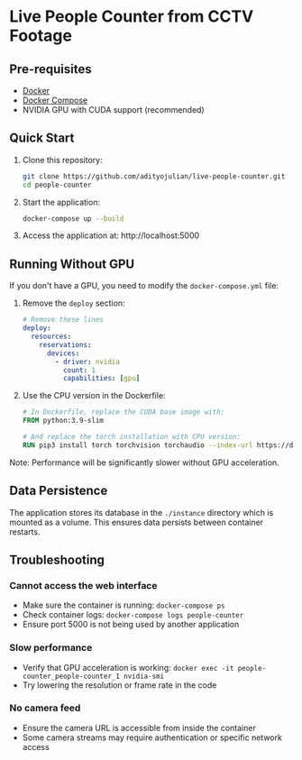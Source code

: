 # Live People Counter from CCTV Footage

## Pre-requisites

- [Docker](https://docs.docker.com/get-docker/)
- [Docker Compose](https://docs.docker.com/compose/install/)
- NVIDIA GPU with CUDA support (recommended)

## Quick Start

1. Clone this repository:
   ```bash
   git clone https://github.com/adityojulian/live-people-counter.git
   cd people-counter
   ```

2. Start the application:
   ```bash
   docker-compose up --build
   ```

3. Access the application at: http://localhost:5000

## Running Without GPU

If you don't have a GPU, you need to modify the `docker-compose.yml` file:

1. Remove the `deploy` section:
   ```yaml
   # Remove these lines
   deploy:
     resources:
       reservations:
         devices:
           - driver: nvidia
             count: 1
             capabilities: [gpu]
   ```

2. Use the CPU version in the Dockerfile:
   ```dockerfile
   # In Dockerfile, replace the CUDA base image with:
   FROM python:3.9-slim
   
   # And replace the torch installation with CPU version:
   RUN pip3 install torch torchvision torchaudio --index-url https://download.pytorch.org/whl/cpu
   ```

Note: Performance will be significantly slower without GPU acceleration.

## Data Persistence

The application stores its database in the `./instance` directory which is mounted as a volume. This ensures data persists between container restarts.

## Troubleshooting

### Cannot access the web interface

- Make sure the container is running: `docker-compose ps`
- Check container logs: `docker-compose logs people-counter`
- Ensure port 5000 is not being used by another application

### Slow performance

- Verify that GPU acceleration is working: `docker exec -it people-counter_people-counter_1 nvidia-smi`
- Try lowering the resolution or frame rate in the code

### No camera feed

- Ensure the camera URL is accessible from inside the container
- Some camera streams may require authentication or specific network access

